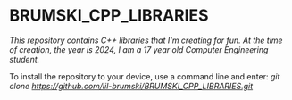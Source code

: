 # BRUMSKI_CPP_LIBRARIES

*This repository contains C++ libraries that I'm creating for fun. At the time of creation, the year is 2024, I am a 17 year old Computer Engineering student.*


To install the repository to your device, use a command line and enter: *git clone https://github.com/lil-brumski/BRUMSKI_CPP_LIBRARIES.git*